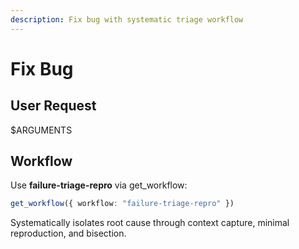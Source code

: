 ```yaml
---
description: Fix bug with systematic triage workflow
---
```


# Fix Bug

## User Request

$ARGUMENTS

## Workflow

Use **failure-triage-repro** via get_workflow:
```typescript
get_workflow({ workflow: "failure-triage-repro" })
```

Systematically isolates root cause through context capture, minimal reproduction, and bisection.
